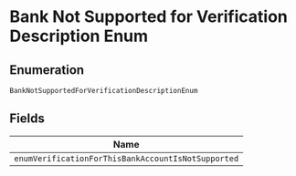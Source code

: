 
# Bank Not Supported for Verification Description Enum

## Enumeration

`BankNotSupportedForVerificationDescriptionEnum`

## Fields

| Name |
|  --- |
| `enumVerificationForThisBankAccountIsNotSupported` |

